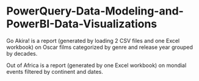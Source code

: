 # PowerQuery-Data-Modeling-and-PowerBI-Data-Visualizations


Go Akira! is a report (generated by loading 2 CSV files and one Excel workbook) on Oscar films categorized by genre and release year grouped by decades. 

Out of Africa is a report (generated by one Excel workbook) on mondial events filtered by continent and dates.

